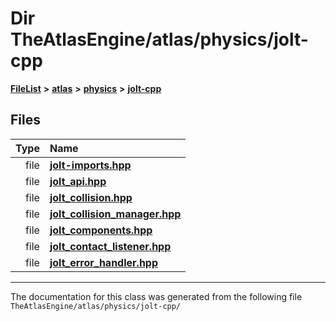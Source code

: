

# Dir TheAtlasEngine/atlas/physics/jolt-cpp



[**FileList**](files.md) **>** [**atlas**](dir_1e6ffef027cfcf7ded3287660b505c9f.md) **>** [**physics**](dir_40e4880a491f87475db52b6f14fdb765.md) **>** [**jolt-cpp**](dir_4275702edcca8362402a3c9bf0161df7.md)












## Files

| Type | Name |
| ---: | :--- |
| file | [**jolt-imports.hpp**](jolt-imports_8hpp.md) <br> |
| file | [**jolt\_api.hpp**](jolt-cpp_2jolt__api_8hpp.md) <br> |
| file | [**jolt\_collision.hpp**](jolt__collision_8hpp.md) <br> |
| file | [**jolt\_collision\_manager.hpp**](jolt__collision__manager_8hpp.md) <br> |
| file | [**jolt\_components.hpp**](jolt__components_8hpp.md) <br> |
| file | [**jolt\_contact\_listener.hpp**](jolt__contact__listener_8hpp.md) <br> |
| file | [**jolt\_error\_handler.hpp**](jolt__error__handler_8hpp.md) <br> |



























































------------------------------
The documentation for this class was generated from the following file `TheAtlasEngine/atlas/physics/jolt-cpp/`

